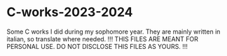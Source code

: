 # C-works-2023-2024
Some C works I did during my sophomore year. 
They are mainly written in italian, so translate where needed.
!!! THIS FILES ARE MEANT FOR PERSONAL USE. DO NOT DISCLOSE THIS FILES AS YOURS. !!!
